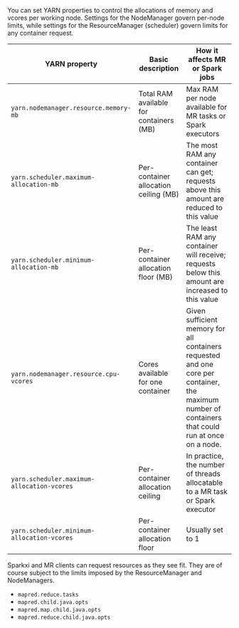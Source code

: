 You can set YARN properties to control the allocations of memory
and vcores per working node. Settings for the NodeManager govern
per-node limits, while settings for the ResourceManager (scheduler)
govern limits for any container request.

| YARN property                              | Basic description                             | How it affects MR or Spark jobs
|--------------------------------------------|-----------------------------------------------|-----------------------------------------------------------------------------------------------------------------------------------------------------|
| `yarn.nodemanager.resource.memory-mb`      | Total RAM available for containers (MB) | Max RAM per node available for MR tasks or Spark executors                                                                                          |
| `yarn.scheduler.maximum-allocation-mb`     | Per-container allocation ceiling (MB)         | The most RAM any container can get; requests above this amount are reduced to this value                                                            |
| `yarn.scheduler.minimum-allocation-mb`     | Per-container allocation floor (MB)           | The least RAM any container will receive; requests below this amount are increased to this value                                                    |
| `yarn.nodemanager.resource.cpu-vcores`     | Cores available for one container              | Given sufficient memory for all containers requested and one core per container, the maximum number of containers that could run at once on a node. |
| `yarn.scheduler.maximum-allocation-vcores` | Per-container allocation ceiling              | In practice, the number of threads allocatable to a MR task or Spark executor                                                                       |
| `yarn.scheduler.minimum-allocation-vcores` | Per-container allocation floor                | Usually set to 1                                                                                                                                  |

Sparkxi and MR clients can request resources as they see fit. They are of course subject to the limits imposed by the ResourceManager and NodeManagers.


* `mapred.reduce.tasks`
* `mapred.child.java.opts`
* `mapred.map.child.java.opts`
* `mapred.reduce.child.java.opts`
